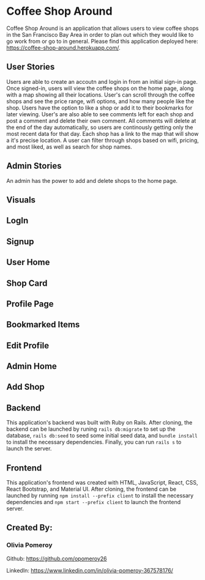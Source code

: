 # Coffee Shop Around
Coffee Shop Around is an application that allows users to view coffee shops in the San Francisco Bay Area in order to plan out which they would like to go work from or go to in general. Please find this application deployed here: https://coffee-shop-around.herokuapp.com/. 

## User Stories
Users are able to create an accoutn and login in from an initial sign-in page. Once signed-in, users will view the coffee shops on the home page, along with a map showing all their locations. User's can scroll through the coffee shops and see the price range, wifi options, and how many people like the shop. Users have the option to like a shop or add it to their bookmarks for later viewing. User's are also able to see comments left for each shop and post a comment and delete their own comment. All comments will delete at the end of the day automatically, so users are continously getting only the most recent data for that day. Each shop has a link to the map that will show a it's precise location. A user can filter through shops based on wifi, pricing, and most liked, as well as search for shop names.

## Admin Stories
An admin has the power to add and delete shops to the home page.


## Visuals

## LogIn

## Signup

## User Home

## Shop Card

## Profile Page 

## Bookmarked Items

## Edit Profile

## Admin Home

## Add Shop


## Backend
This application's backend was built with Ruby on Rails. After cloning, the backend can be launched by runing `rails db:migrate` to set up the database, `rails db:seed` to seed some initial seed data, and `bundle install` to install the necessary dependencies. Finally, you can run `rails s` to launch the server.

## Frontend
This application's frontend was created with HTML, JavaScript, React, CSS, React Bootstrap, and Material UI. After cloning, the frontend can be launched by running `npm install --prefix client` to install the necessary dependencies and `npm start --prefix client` to launch the frontend server. 

## Created By:

### Olivia Pomeroy

Github: https://github.com/opomeroy26

LinkedIn: https://www.linkedin.com/in/olivia-pomeroy-367578176/
